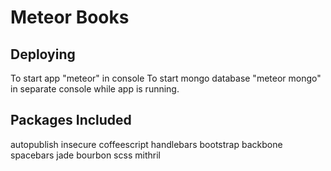 Meteor Books
============

Deploying
---------

To start app "meteor" in console
To start mongo database "meteor mongo" in separate console while app is running.


Packages Included
-----------------

autopublish
insecure
coffeescript
handlebars
bootstrap
backbone
spacebars
jade
bourbon
scss
mithril